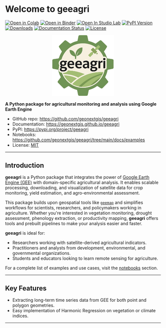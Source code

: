 # Welcome to geeagri

[![Open in Colab](https://colab.research.google.com/assets/colab-badge.svg)](https://colab.research.google.com/github/geonextgis/geeagri/blob/main)
[![Open in Binder](https://mybinder.org/badge_logo.svg)](https://mybinder.org/v2/gh/geonextgis/geeagri/main?labpath=notebooks%2Fintro.ipynb)
[![Open In Studio Lab](https://studiolab.sagemaker.aws/studiolab.svg)](https://studiolab.sagemaker.aws/import/github/geonextgis/geeagri/blob/main/notebooks/intro.ipynb)
[![PyPI Version](https://img.shields.io/pypi/v/geeagri.svg)](https://pypi.org/project/geeagri)
[![Downloads](https://static.pepy.tech/badge/geeagri)](https://pepy.tech/project/geeagri)
[![Documentation Status](https://github.com/geonextgis/geeagri/workflows/docs/badge.svg)](https://geonextgis.github.io/geeagri)
[![License](https://img.shields.io/badge/License-MIT-yellow.svg)](https://opensource.org/licenses/MIT)

<div align="center">
  <a href="https://geonextgis.github.io/geeagri">
    <img src="https://raw.githubusercontent.com/geonextgis/geeagri/main/docs/assets/logo.png" alt="logo" width="200"/>
  </a>
</div>

**A Python package for agricultural monitoring and analysis using Google Earth Engine**

- GitHub repo: <https://github.com/geonextgis/geeagri>
- Documentation: <https://geonextgis.github.io/geeagri>
- PyPI: <https://pypi.org/project/geeagri>
- Notebooks: <https://github.com/geonextgis/geeagri/tree/main/docs/examples>
- License: [MIT](https://opensource.org/licenses/MIT)

---

## Introduction

**geeagri** is a Python package that integrates the power of [Google Earth Engine (GEE)](https://earthengine.google.com/) with domain-specific agricultural analysis. It enables scalable processing, downloading, and visualization of satellite data for crop monitoring, yield estimation, and agro-environmental assessment.

This package builds upon geospatial tools like [`geemap`](https://github.com/gee-community/geemap) and simplifies workflows for scientists, researchers, and policymakers working in agriculture. Whether you're interested in vegetation monitoring, drought assessment, phenology extraction, or productivity mapping, **geeagri** offers tools and prebuilt pipelines to make your analysis easier and faster.

**geeagri** is ideal for:

- Researchers working with satellite-derived agricultural indicators.
- Practitioners and analysts from development, environmental, and governmental organizations.
- Students and educators looking to learn remote sensing for agriculture.

For a complete list of examples and use cases, visit the [notebooks](https://github.com/geonextgis/geeagri/tree/main/docs/examples) section.

---

## Key Features

- Extracting long-term time series data from GEE for both point and polygon geometries.
- Easy implementation of Harmonic Regression on vegetation or climate indices.

---
